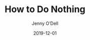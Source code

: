 ---
title: "How to Do Nothing"
book: how-to-do-nothing
author: Jenny O’Dell
kindle: false
date: 2019-12-01
tags: posts
bookshop_id: 9781612198552
---